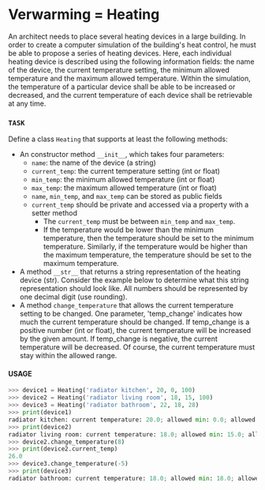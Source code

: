 # Verwarming = Heating

An architect needs to place several heating devices in a large building. In order to create a computer simulation of the building's heat control, he must be able to propose a series of heating devices. Here, each individual heating device is described using the following information fields: the name of the device, the current temperature setting, the minimum allowed temperature and the maximum allowed temperature. Within the simulation, the temperature of a particular device shall be able to be increased or decreased, and the current temperature of each device shall be retrievable at any time.


### `TASK`
Define a class `Heating` that supports at least the following methods:

* An constructor method `__init__`, which takes four parameters:
  * `name`: the name of the device (a string)
  * `current_temp`: the current temperature setting (int or float)
  * `min_temp`: the minimum allowed temperature (int or float)
  * `max_temp`: the maximum allowed temperature (int or float)
  * `name`, `min_temp`, and `max_temp` can be stored as public fields
  * `current_temp` should be private and accessed via a property with a setter method
    * The `current_temp` must be between `min_temp` and `max_temp`.
    * If the temperature would be lower than the minimum temperature, then the temperature should be set to the minimum temperature. Similarly, if the temperature would be higher than the maximum temperature, the temperature should be set to the maximum temperature.
* A method `__str__` that returns a string representation of the heating device (str). Consider the example below to determine what this string representation should look like. All numbers should be represented by one decimal digit (use rounding).
* A method `change_temperature` that allows the current temperature setting to be changed. One parameter, 'temp_change' indicates how much the current temperature should be changed. If temp_change is a positive number (int or float), the current temperature will be increased by the given amount. If temp_change is negative, the current temperature will be decreased. Of course, the current temperature must stay within the allowed range.

#### USAGE
```python
>>> device1 = Heating('radiator kitchen', 20, 0, 100)
>>> device2 = Heating('radiator living room', 18, 15, 100)
>>> device3 = Heating('radiator bathroom', 22, 18, 28)
>>> print(device1)
radiator kitchen: current temperature: 20.0; allowed min: 0.0; allowed max: 100.0
>>> print(device2)
radiator living room: current temperature: 18.0; allowed min: 15.0; allowed max: 100.0
>>> device2.change_temperature(8)
>>> print(device2.current_temp)
26.0
>>> device3.change_temperature(-5)
>>> print(device3)
radiator bathroom: current temperature: 18.0; allowed min: 18.0; allowed max: 28.0
```
